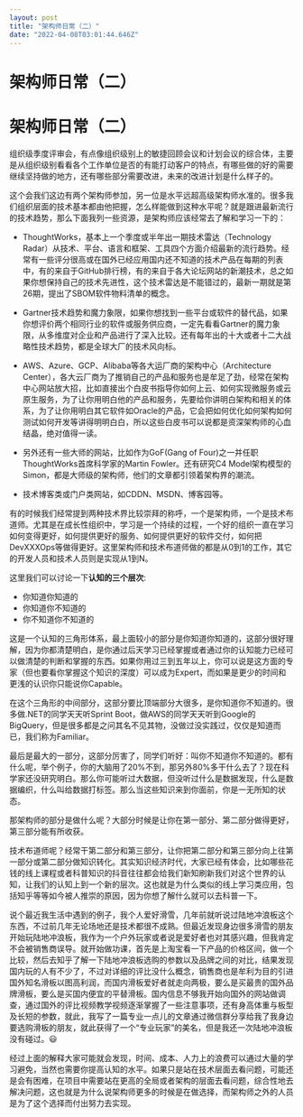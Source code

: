```yaml
---
layout: post
title: "架构师日常（二）"
date: "2022-04-08T03:01:44.646Z"
---
```

架构师日常（二）
========

架构师日常（二）
========

组织级季度评审会，有点像组织级别上的敏捷回顾会议和计划会议的综合体，主要是从组织级别看看各个工作单位是否的有能打动客户的特点，有哪些做的好的需要继续坚持做的地方，还有哪些部分需要改进，未来的改进计划是什么样子的。

这个会我们这边有两个架构师参加，另一位是水平远超高级架构师水准的。很多我们组织层面的技术基本都由他把握，怎么样能做到这种水平呢？就是跟进最新流行的技术趋势，那么下面我列一些资源，是架构师应该经常去了解和学习一下的：

*   ThoughtWorks，基本上一个季度或半年出一期技术雷达（Technology Radar）从技术、平台、语言和框架、工具四个方面介绍最新的流行趋势。经常有一些评分很高或在国外已经应用国内还不知道的技术产品在每期的列表中，有的来自于GitHub排行榜，有的来自于各大论坛网站的新潮技术，总之如果你想保持自己的技术先进性，这个技术雷达是不能错过的，最新一期就是第26期，提出了SBOM软件物料清单的概念。
    
*   Gartner技术趋势和魔力象限，如果你想找到一些平台或软件的替代品，如果你想评价两个相同行业的软件或服务供应商，一定先看看Gartner的魔力象限，从多维度对企业和产品进行了深入比较。还有每年出的十大或者十二大战略性技术趋势，都是全球大厂的技术风向标。
    
*   AWS、Azure、GCP、Alibaba等各大运厂商的架构中心（Architecture Center），各大云厂商为了推销自己的产品和服务也是牟足了劲，经常在架构中心网站放大招，比如直接出个白皮书指导你如何上云、如何实现微服务或云原生服务，为了让你用明白他的产品和服务，先要给你讲明白架构和相关的体系，为了让你用明白其它软件如Oracle的产品，它会把如何优化如何架构如何测试如何开发等讲得明明白白，所以这些白皮书可以说都是资深架构师的心血结晶，绝对值得一读。
    
*   另外还有一些大师的网站，比如作为GoF(Gang of Four)之一并任职ThoughtWorks首席科学家的Martin Fowler。还有研究C4 Model架构模型的Simon，都是大师级的架构师，他们的文章都引领着架构界的潮流。
    
*   技术博客类或门户类网站，如CDDN、MSDN、博客园等。
    

有的时候我们经常提到两种技术界比较崇拜的称呼，一个是架构师，一个是技术布道师。尤其是在成长性组织中，学习是一个持续的过程，一个好的组织一直在学习如何变得更好，如何提供更好的服务、如何提供更好的软件交付，如何把DevXXXOps等做得更好。这里架构师和技术布道师做的都是从0到1的工作，其它的开发人员和技术人员则是实现从1到N。

这里我们可以讨论一下**认知的三个层次**:

*   你知道你知道的
*   你知道你不知道的
*   你不知道你不知道的

这是一个认知的三角形体系，最上面较小的部分是你知道你知道的，这部分很好理解，因为你都清楚明白，是你通过后天学习已经掌握或者通过你的认知能力已经可以做清楚的判断和掌握的东西。如果你用过三到五年以上，你可以说是这方面的专家（但也要看你掌握这个知识的深度）可以成为Expert，而如果是更少的时间和更浅的认识你只能说你Capable。

在这个三角形的中间部分，这部分要比顶端部分大很多，是你知道你不知道的。很多做.NET的同学天天听Sprint Boot，做AWS的同学天天听到Google的BigQuery，但是很多都是之问其名不见其物，没做过没实践过，仅仅是知道而已，我们称为Familiar。

最后是最大的一部分，这部分厉害了，同学们听好：叫你不知道你不知道的。都有什么呢，举个例子，你的大脑用了20%不到，那另外80%多干什么去了？现在科学家还没研究明白。那么你可能听过大数据，但没听过什么是数据发现，什么是数据编织，什么叫给数据打标签。那么当这些知识来到你面前，你是一无所知的状态。

那架构师的部分是做什么呢？大部分时候是让你在第一部分、第二部分做得更好，第三部分能有所收获。

技术布道师呢？经常干第二部分和第三部分，让你把第二部分和第三部分向上往第一部分或第二部分做知识转化。其实知识经济时代，大家已经有体会，比如哪些花钱的线上课程或者科普知识的抖音往往都会给我们新知刷新我们对这个世界的认知，让我们的认知上到一个新的层次。这也就是为什么类似的线上学习类应用，包括知乎等等如今被人推崇的原因，因为你想了解什么就可以去科普一下。

说个最近我生活中遇到的例子，我个人爱好滑雪，几年前就听说过陆地冲浪板这个东西，不过前几年无论场地还是技术都很不成熟。但最近发现身边很多滑雪的朋友开始玩陆地冲浪板，我作为一个户外玩家或者说是爱好者也对其感兴趣，但我肯定不会被销售商误导。就开始做功课，首先是上淘宝看一下产品的价格区间，做一个比较，然后去知乎了解一下陆地冲浪板选购的参数以及品牌之间的对比，结果发现国内玩的人有不少了，不过对详细的评比没什么概念，销售商也是牟利为目的引进国外知名滑板以图高利润，而国内滑板爱好者就走向两极，要么是买最贵的国外品牌滑板，要么是买国内便宜的平替滑板。国内信息不够我开始向国外的网站做调查，通过国外的评比视频教学视频逐渐掌握了一些注意事项，还有身高体重与板型及长短的参数，就此，我写了一篇专业一点儿的文章通过微信群分享给我了我身边要选购滑板的朋友，就此获得了一个“专业玩家”的美名，但是我还一次陆地冲浪板没有碰过。😃

经过上面的解释大家可能就会发现，时间、成本、人力上的浪费可以通过大量的学习避免，当然也需要你提高认知的水平。如果只是站在技术层面去看问题，可能还是会有困难，在项目中需要站在更高的全局或者架构的层面去看问题，综合性地去解决问题，这也就是为什么说架构师更多的时候是在做选择，而架构师之外的人员是为了这个选择而付出努力去实现。